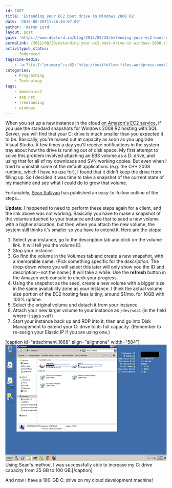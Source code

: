```yaml
---
id: 1687
title: 'Extending your EC2 boot drive in Windows 2008 R2'
date: '2012-08-20T11:46:44-07:00'
author: 'Aaron Lord'
layout: post
guid: 'https://www.devlord.io/blog/2012/08/20/extending-your-ec2-boot-drive-in-windows-2008-r2/'
permalink: /2012/08/20/extending-your-ec2-boot-drive-in-windows-2008-r2/
activitypub_status:
    - federated
tagazine-media:
    - 'a:7:{s:7:"primary";s:62:"http://mustfollow.files.wordpress.com/2012/08/ec2-increase.png";s:6:"images";a:1:{s:62:"http://mustfollow.files.wordpress.com/2012/08/ec2-increase.png";a:6:{s:8:"file_url";s:62:"http://mustfollow.files.wordpress.com/2012/08/ec2-increase.png";s:5:"width";i:930;s:6:"height";i:581;s:4:"type";s:5:"image";s:4:"area";i:540330;s:9:"file_path";b:0;}}s:6:"videos";a:0:{}s:11:"image_count";i:1;s:6:"author";s:8:"28099389";s:7:"blog_id";s:8:"28571045";s:9:"mod_stamp";s:19:"2012-08-20 19:46:44";}'
categories:
    - Programming
    - Technology
tags:
    - amazon-ec2
    - asp.net
    - freelancing
    - windows
---
```


When you set up a new instance in the cloud <a href="http://mustfollow.wordpress.com/2012/07/09/visual-studio-in-the-cloudcod/">on Amazon's EC2 service</a>, if you use the standard snapshots for Windows 2008 R2 hosting with SQL Server, you will find that your C: drive is much smaller than you expected it to be. Basically, you're maxed out at capacity as soon as you upgrade Visual Studio. A few times a day you'll receive notifications in the system tray about how the drive is running out of disk space. My first attempt to solve this problem involved attaching an EBS volume as a D: drive, and using that for all of my downloads and SVN working copies. But even when I tried to uninstall some of the default applications (e.g. the C++ 2008 runtime, which I have no use for), I found that it didn't keep the drive from filling up. So I decided it was time to take a snapshot of the current state of my machine and see what I could do to grow that volume.

Fortunately, <a href="http://barriquesoft.com/?p=19">Sean Sullivan</a> has published an easy-to-follow outline of the steps...

<strong>Update:</strong> I happened to need to perform these steps again for a client, and the link above was not working. Basically you have to make a snapshot of the volume attached to your instance and use that to seed a new volume with a higher allocation, but then when you attach the new volume, the system still thinks it's smaller so you have to extend it. Here are the steps:
<ol>
	<li>Select your instance, go to the description tab and click on the volume link. It will tell you the volume ID.</li>
	<li>Stop your instance.</li>
	<li>Go find the volume in the Volumes tab and create a new snapshot, with a memorable name. (Pick something specific for the <em>description</em>. The drop-down where you will select this later will only show you the ID and description--not the name.) It will take a while. Use the <strong>refresh</strong> button in the Amazon web console to check your progress.</li>
	<li>Using the snapshot as the seed, create a new volume with a bigger size in the same availability zone as your instance. I think the actual volume size portion of the EC2 hosting fees is tiny, around $1/mo. for 10GB with 100% uptime.</li>
	<li>Select the original volume and detach it from your instance</li>
	<li>Attach your new larger volume to your instance as <code>/dev/sda1</code> (in the field where it says <code>xvdf</code>)</li>
	<li>Start your instance back up and RDP into it, then and go into Disk Management to extend your C: drive to its full capacity. (Remember to re-assign your Elastic IP if you are using one.)</li>
</ol>
[caption id="attachment_1688" align="alignnone" width="584"]<a href="/wp-content/uploads/2012/08/ec2-increase.png"><img class="size-full wp-image-1688" title="ec2-increase" alt="" src="/wp-content/uploads/2012/08/ec2-increase.png" width="584" height="364" /></a> Using Sean's method, I was successfully able to increase my C: drive capacity from 35 GB to 100 GB.[/caption]

And now I have a 100-GB C: drive on my cloud development machine!